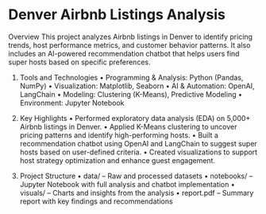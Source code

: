# Denver Airbnb Listings Analysis

Overview
This project analyzes Airbnb listings in Denver to identify pricing trends, host performance metrics, and customer behavior patterns. It also includes an AI-powered recommendation chatbot that helps users find super hosts based on specific preferences.

1. Tools and Technologies
	•	Programming & Analysis: Python (Pandas, NumPy)
	•	Visualization: Matplotlib, Seaborn
	•	AI & Automation: OpenAI, LangChain
	•	Modeling: Clustering (K-Means), Predictive Modeling
	•	Environment: Jupyter Notebook

2. Key Highlights
	•	Performed exploratory data analysis (EDA) on 5,000+ Airbnb listings in Denver.
	•	Applied K-Means clustering to uncover pricing patterns and identify high-performing hosts.
	•	Built a recommendation chatbot using OpenAI and LangChain to suggest super hosts based on user-defined criteria.
	•	Created visualizations to support host strategy optimization and enhance guest engagement.

3. Project Structure
	•	data/ – Raw and processed datasets
	•	notebooks/ – Jupyter Notebook with full analysis and chatbot implementation
	•	visuals/ – Charts and insights from the analysis
	•	report.pdf – Summary report with key findings and recommendations

